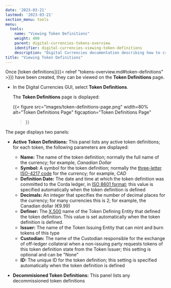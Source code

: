 ```yaml
---
date: '2023-03-21'
lastmod: '2023-03-21'
section_menu: tools
menu:
  tools:
    name: "Viewing Token Definitions"
    weight: 400
    parent: digital-currencies-tokens-overview
    identifier: digital-currencies-viewing-token-definitions
    description: "Digital Currencies documentation describing how to create token definitions via the GUI"
title: "Viewing Token Definitions"
---
```


Once [token definitions]({{< relref "tokens-overview.md#token-definitions" >}}) have been created, they can be viewed on the **Token Definitions** page.

* In the Digital Currencies GUI, select **Token Definitions**.

   The **Token Definitions** page is displayed:
   
   {{< 
      figure
	  src="images/token-definitions-page.png"
      width=80%
	  alt="Token Definitions Page"
	  figcaption="Token Definitions Page"
   >}}
   
The page displays two panels:
   
* **Active Token Definitions:** This panel lists any active token definitions; for each token, the following parameters are displayed:

    * **Name:** The name of the token definition; normally the full name of the currency; for example, *Canadian Dollar*
    * **Symbol:** A symbol for the token definition; normally the [three-letter ISO-4217 code](https://en.wikipedia.org/wiki/ISO_4217) for the currency; for example, *CAD*
    * **Definition Date:** The date and time at which the token definition was committed to the Corda ledger, in [ISO 8601 format](https://en.wikipedia.org/wiki/ISO_8601); this value is specified automatically when the token definition is defined
    * **Decimals:** An integer that specifies the number of decimal places for the currency; for many currencies this is 2; for example, the Canadian dollar (€9.99)
    * **Definer:** The [X.500](https://en.wikipedia.org/wiki/X.500) name of the Token Defining Entity that defined the token definition. This value is set automatically when the token definition is defined.
    * **Issuer:** The name of the Token Issuing Entity that can mint and burn tokens of this type <!-- only one in initial release -->
    * **Custodian:** The name of the Custodian responsible for the exchange of off-ledger collateral when a non-issuing party requests tokens of this token definition state from the Token Issuer; this setting is optional and can be "None"
    * **ID:** The unique ID for the token definition; this setting is specified automatically when the token definition is defined
    <!--* **Version:** An integer specifying the version of the token definition -->
* **Decommisioned Token Definitions:** This panel lists any decommissioned token definitions
   
<!-- From this page, you can perform the following actions:

* [Decommission token definitions]({{< relref "decommissioning-token-definitions.md" >}}) -->
  